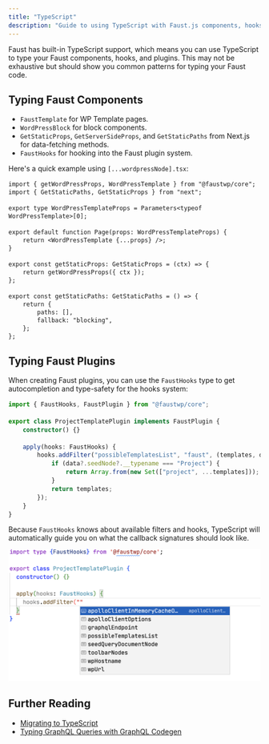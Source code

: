 ```yaml
---
title: "TypeScript"
description: "Guide to using TypeScript with Faust.js components, hooks, and plugins, including common patterns and type definitions."
---
```


Faust has built-in TypeScript support, which means you can use TypeScript to type your Faust components, hooks, and plugins. This may not be exhaustive but should show you common patterns for typing your Faust code.

## Typing Faust Components

- `FaustTemplate` for WP Template pages.
- `WordPressBlock` for block components.
- `GetStaticProps`, `GetServerSideProps`, and `GetStaticPaths` from Next.js for data-fetching methods.
- `FaustHooks` for hooking into the Faust plugin system.

Here's a quick example using `[...wordpressNode].tsx`:

```tsx title="pages/[...wordpressNode].tsx"
import { getWordPressProps, WordPressTemplate } from "@faustwp/core";
import { GetStaticPaths, GetStaticProps } from "next";

export type WordPressTemplateProps = Parameters<typeof WordPressTemplate>[0];

export default function Page(props: WordPressTemplateProps) {
	return <WordPressTemplate {...props} />;
}

export const getStaticProps: GetStaticProps = (ctx) => {
	return getWordPressProps({ ctx });
};

export const getStaticPaths: GetStaticPaths = () => {
	return {
		paths: [],
		fallback: "blocking",
	};
};
```

## Typing Faust Plugins

When creating Faust plugins, you can use the `FaustHooks` type to get autocompletion and type-safety for the hooks system:

```ts title="plugins/ProjectTemplatePlugin.ts"
import { FaustHooks, FaustPlugin } from "@faustwp/core";

export class ProjectTemplatePlugin implements FaustPlugin {
	constructor() {}

	apply(hooks: FaustHooks) {
		hooks.addFilter("possibleTemplatesList", "faust", (templates, data) => {
			if (data?.seedNode?.__typename === "Project") {
				return Array.from(new Set(["project", ...templates]));
			}
			return templates;
		});
	}
}
```

Because `FaustHooks` knows about available filters and hooks, TypeScript will automatically guide you on what the callback signatures should look like.

![](./images/typescript-fausthooks-type.png)

## Further Reading

- [Migrating to TypeScript](/docs/explanation/migrating-to-typescript)
- [Typing GraphQL Queries with GraphQL Codegen](/docs/how-to/generate-types-with-graphql-codegen)
